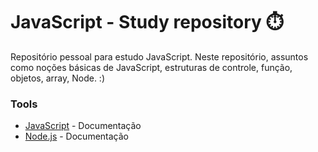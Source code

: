 # JavaScript - Study repository ⏱️

Repositório pessoal para estudo JavaScript. Neste repositório, assuntos como noções básicas de JavaScript, estruturas de controle, função, objetos, array, Node. :)


### Tools

- [JavaScript](https://developer.mozilla.org/en-US/docs/Web/JavaScript) - Documentação
- [Node.js](https://nodejs.org/en/docs/) - Documentação
